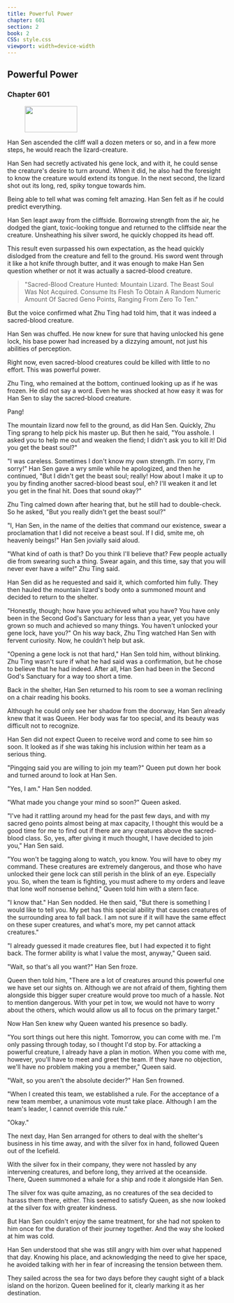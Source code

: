 ```yaml
---
title: Powerful Power
chapter: 601
section: 2
book: 2
CSS: style.css
viewport: width=device-width
---
```


## Powerful Power

### Chapter 601

<figure>
	<img src="../Images/gem.gif" alt="" id="gem" width="120" height="60" />
</figure>

Han Sen ascended the cliff wall a dozen meters or so, and in a few more steps, he would reach the lizard-creature.

Han Sen had secretly activated his gene lock, and with it, he could sense the creature's desire to turn around. When it did, he also had the foresight to know the creature would extend its tongue. In the next second, the lizard shot out its long, red, spiky tongue towards him.

Being able to tell what was coming felt amazing. Han Sen felt as if he could predict everything.

Han Sen leapt away from the cliffside. Borrowing strength from the air, he dodged the giant, toxic-looking tongue and returned to the cliffside near the creature. Unsheathing his silver sword, he quickly chopped its head off.

This result even surpassed his own expectation, as the head quickly dislodged from the creature and fell to the ground. His sword went through it like a hot knife through butter, and it was enough to make Han Sen question whether or not it was actually a sacred-blood creature.

> "Sacred-Blood Creature Hunted: Mountain Lizard. The Beast Soul Was Not Acquired. Consume Its Flesh To Obtain A Random Numeric Amount Of Sacred Geno Points, Ranging From Zero To Ten."

But the voice confirmed what Zhu Ting had told him, that it was indeed a sacred-blood creature.

Han Sen was chuffed. He now knew for sure that having unlocked his gene lock, his base power had increased by a dizzying amount, not just his abilities of perception.

Right now, even sacred-blood creatures could be killed with little to no effort. This was powerful power.

Zhu Ting, who remained at the bottom, continued looking up as if he was frozen. He did not say a word. Even he was shocked at how easy it was for Han Sen to slay the sacred-blood creature.

Pang!

The mountain lizard now fell to the ground, as did Han Sen. Quickly, Zhu Ting sprang to help pick his master up. But then he said, "You asshole. I asked you to help me out and weaken the fiend; I didn't ask you to kill it! Did you get the beast soul?"

"I was careless. Sometimes I don't know my own strength. I'm sorry, I'm sorry!" Han Sen gave a wry smile while he apologized, and then he continued, "But I didn't get the beast soul; really! How about I make it up to you by finding another sacred-blood beast soul, eh? I'll weaken it and let you get in the final hit. Does that sound okay?"

Zhu Ting calmed down after hearing that, but he still had to double-check. So he asked, "But you really didn't get the beast soul?"

"I, Han Sen, in the name of the deities that command our existence, swear a proclamation that I did not receive a beast soul. If I did, smite me, oh heavenly beings!" Han Sen jovially said aloud.

"What kind of oath is that? Do you think I'll believe that? Few people actually die from swearing such a thing. Swear again, and this time, say that you will never ever have a wife!" Zhu Ting said.

Han Sen did as he requested and said it, which comforted him fully. They then hauled the mountain lizard's body onto a summoned mount and decided to return to the shelter.

"Honestly, though; how have you achieved what you have? You have only been in the Second God's Sanctuary for less than a year, yet you have grown so much and achieved so many things. You haven't unlocked your gene lock, have you?" On his way back, Zhu Ting watched Han Sen with fervent curiosity. Now, he couldn't help but ask.

"Opening a gene lock is not that hard," Han Sen told him, without blinking. Zhu Ting wasn't sure if what he had said was a confirmation, but he chose to believe that he had indeed. After all, Han Sen had been in the Second God's Sanctuary for a way too short a time.

Back in the shelter, Han Sen returned to his room to see a woman reclining on a chair reading his books.

Although he could only see her shadow from the doorway, Han Sen already knew that it was Queen. Her body was far too special, and its beauty was difficult not to recognize.

Han Sen did not expect Queen to receive word and come to see him so soon. It looked as if she was taking his inclusion within her team as a serious thing.

"Pingqing said you are willing to join my team?" Queen put down her book and turned around to look at Han Sen.

"Yes, I am." Han Sen nodded.

"What made you change your mind so soon?" Queen asked.

"I've had it rattling around my head for the past few days, and with my sacred geno points almost being at max capacity, I thought this would be a good time for me to find out if there are any creatures above the sacred-blood class. So, yes, after giving it much thought, I have decided to join you," Han Sen said.

"You won't be tagging along to watch, you know. You will have to obey my command. These creatures are extremely dangerous, and those who have unlocked their gene lock can still perish in the blink of an eye. Especially you. So, when the team is fighting, you must adhere to my orders and leave that lone wolf nonsense behind," Queen told him with a stern face.

"I know that." Han Sen nodded. He then said, "But there is something I would like to tell you. My pet has this special ability that causes creatures of the surrounding area to fall back. I am not sure if it will have the same effect on these super creatures, and what's more, my pet cannot attack creatures."

"I already guessed it made creatures flee, but I had expected it to fight back. The former ability is what I value the most, anyway," Queen said.

"Wait, so that's all you want?" Han Sen froze.

Queen then told him, "There are a lot of creatures around this powerful one we have set our sights on. Although we are not afraid of them, fighting them alongside this bigger super creature would prove too much of a hassle. Not to mention dangerous. With your pet in tow, we would not have to worry about the others, which would allow us all to focus on the primary target."

Now Han Sen knew why Queen wanted his presence so badly.

"You sort things out here this night. Tomorrow, you can come with me. I'm only passing through today, so I thought I'd stop by. For attacking a powerful creature, I already have a plan in motion. When you come with me, however, you'll have to meet and greet the team. If they have no objection, we'll have no problem making you a member," Queen said.

"Wait, so you aren't the absolute decider?" Han Sen frowned.

"When I created this team, we established a rule. For the acceptance of a new team member, a unanimous vote must take place. Although I am the team's leader, I cannot override this rule."

"Okay."

The next day, Han Sen arranged for others to deal with the shelter's business in his time away, and with the silver fox in hand, followed Queen out of the Icefield.

With the silver fox in their company, they were not hassled by any intervening creatures, and before long, they arrived at the oceanside. There, Queen summoned a whale for a ship and rode it alongside Han Sen.

The silver fox was quite amazing, as no creatures of the sea decided to harass them there, either. This seemed to satisfy Queen, as she now looked at the silver fox with greater kindness.

But Han Sen couldn't enjoy the same treatment, for she had not spoken to him once for the duration of their journey together. And the way she looked at him was cold.

Han Sen understood that she was still angry with him over what happened that day. Knowing his place, and acknowledging the need to give her space, he avoided talking with her in fear of increasing the tension between them.

They sailed across the sea for two days before they caught sight of a black island on the horizon. Queen beelined for it, clearly marking it as her destination.